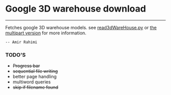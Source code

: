 # Google 3D warehouse download

---

Fetches google 3D warehouse models.
see [read3dWareHouse.py](https://github.com/AmirooR/sketchup-downlad/blob/master/read3dWareHouse.py) or [the multipart version](https://github.com/AmirooR/sketchup-downlad/blob/master/read3dWareHouseMultiPart.py) for more information.

	-- Amir Rahimi

### TODO'S

* ~~Progress bar~~
* ~~sequential file writing~~
* better page handling
* multiword queries
* ~~skip if filename found~~
